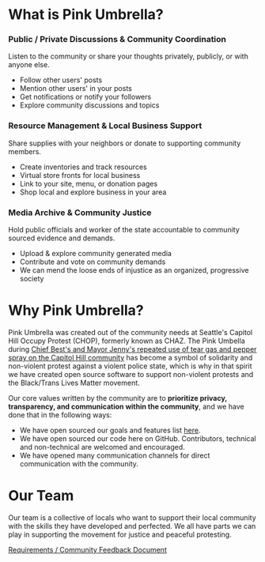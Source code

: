 # What is Pink Umbrella?

### Public / Private Discussions & Community Coordination
Listen to the community or share your thoughts privately, publicly, or with anyone else.
- Follow other users' posts
- Mention other users' in your posts
- Get notifications or notify your followers
- Explore community discussions and topics
    
### Resource Management & Local Business Support
Share supplies with your neighbors or donate to supporting community members.
- Create inventories and track resources
- Virtual store fronts for local business
- Link to your site, menu, or donation pages
- Shop local and explore business in your area

### Media Archive & Community Justice
Hold public officials and worker of the state accountable to community sourced evidence and demands.
- Upload & explore community generated media
- Contribute and vote on community demands
- We can mend the loose ends of injustice as an organized, progressive society

# Why Pink Umbrella?
Pink Umbrella was created out of the community needs at Seattle's Capitol Hill Occupy Protest (CHOP), formerly known as CHAZ. The Pink Umbella during [Chief Best's and Mayor Jenny's repeated use of tear gas and pepper spray on the Capitol Hill community](https://southseattleemerald.com/2020/06/08/police-use-tear-gas-on-capitol-hill-protestors-allegedly-misuse-explosive-crowd-control-devices-in-medic-tent/) has become a symbol of solidarity and non-violent protest against a violent police state, which is why in that spirit we have created open source software to support non-violent protests and the Black/Trans Lives Matter movement.

Our core values written by the community are to **prioritize privacy, transparency, and communication within the community**, and we have done that in the following ways:
- We have open sourced our goals and features list [here](https://docs.google.com/document/d/13RdzrgGWLu21BfCVKf5BBSJgpk2cvhixYOZnRv1bITM/edit#).
- We have open sourced our code here on GitHub. Contributors, technical and non-technical are welcomed and encouraged.
- We have opened many communication channels for direct communication with the community.

# Our Team

Our team is a collective of locals who want to support their local community with the skills they have developed and perfected. We all have parts we can play in supporting the movement for justice and peaceful protesting.

[Requirements / Community Feedback Document](https://docs.google.com/document/d/13RdzrgGWLu21BfCVKf5BBSJgpk2cvhixYOZnRv1bITM/edit#)
